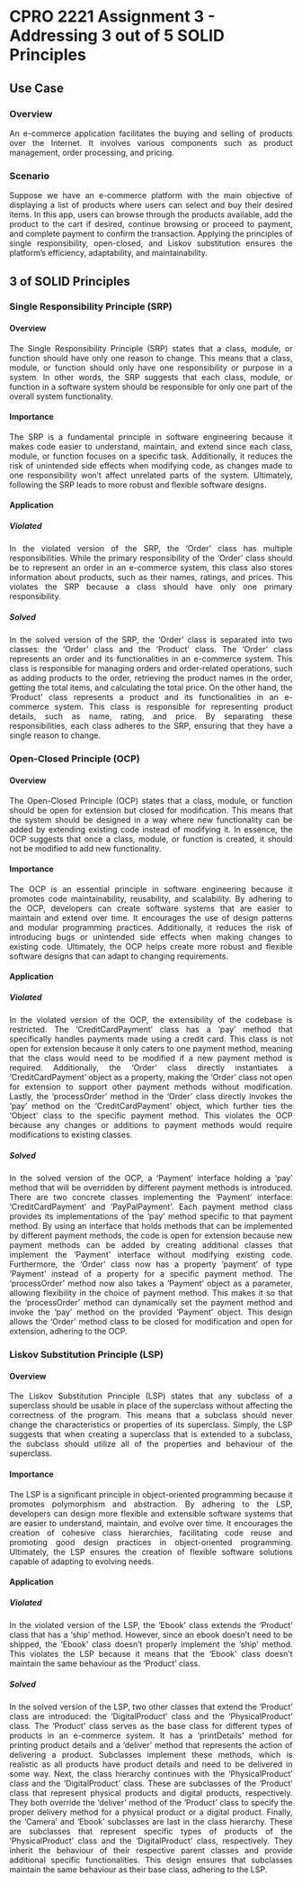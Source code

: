# CPRO 2221 Assignment 3 - Addressing 3 out of 5 SOLID Principles
## Use Case
  ### Overview
  <p align="justify">
  An e-commerce application facilitates the buying and selling of products over the Internet. It
  involves various components such as product management, order processing, and pricing.
  </p>
  
  ### Scenario
  <p align="justify">
  Suppose we have an e-commerce platform with the main objective of displaying a list of
  products where users can select and buy their desired items. In this app, users can browse
  through the products available, add the product to the cart if desired, continue browsing or
  proceed to payment, and complete payment to confirm the transaction. Applying the principles
  of single responsibility, open-closed, and Liskov substitution ensures the platform’s efficiency,
  adaptability, and maintainability.
  </p>


## 3 of SOLID Principles
### Single Responsibility Principle (SRP)
  #### Overview
  <p align="justify">
  The Single Responsibility Principle (SRP) states that a class, module, or function should have
  only one reason to change. This means that a class, module, or function should only have one
  responsibility or purpose in a system. In other words, the SRP suggests that each class, module,
  or function in a software system should be responsible for only one part of the overall system
  functionality.
  </p>
  
  #### Importance
  <p align="justify">
  The SRP is a fundamental principle in software engineering because it makes code easier to
  understand, maintain, and extend since each class, module, or function focuses on a specific
  task. Additionally, it reduces the risk of unintended side effects when modifying code, as
  changes made to one responsibility won’t affect unrelated parts of the system. Ultimately,
  following the SRP leads to more robust and flexible software designs.
  </p>
  
  #### Application
  ##### Violated
  <p align="justify">
  In the violated version of the SRP, the ‘Order’ class has multiple responsibilities. While the
  primary responsibility of the ‘Order’ class should be to represent an order in an e-commerce
  system, this class also stores information about products, such as their names, ratings, and
  prices. This violates the SRP because a class should have only one primary responsibility.
  </p> 
  
  ##### Solved
  <p align="justify">
  In the solved version of the SRP, the ‘Order’ class is separated into two classes: the ‘Order’ class
  and the ‘Product’ class. The ‘Order’ class represents an order and its functionalities in an
  e-commerce system. This class is responsible for managing orders and order-related operations,
  such as adding products to the order, retrieving the product names in the order, getting the
  total items, and calculating the total price. On the other hand, the ‘Product’ class represents a
  product and its functionalities in an e-commerce system. This class is responsible for
  representing product details, such as name, rating, and price. By separating these
  responsibilities, each class adheres to the SRP, ensuring that they have a single reason to
  change.
  </p>

### Open-Closed Principle (OCP)
  #### Overview
  <p align="justify">
  The Open-Closed Principle (OCP) states that a class, module, or function should be open for
  extension but closed for modification. This means that the system should be designed in a way
  where new functionality can be added by extending existing code instead of modifying it. In
  essence, the OCP suggests that once a class, module, or function is created, it should not be
  modified to add new functionality.
  </p>
  
  #### Importance
  <p align="justify">
  The OCP is an essential principle in software engineering because it promotes code
  maintainability, reusability, and scalability. By adhering to the OCP, developers can create
  software systems that are easier to maintain and extend over time. It encourages the use of
  design patterns and modular programming practices. Additionally, it reduces the risk of
  introducing bugs or unintended side effects when making changes to existing code. Ultimately,
  the OCP helps create more robust and flexible software designs that can adapt to changing
  requirements.
  </p>
  
  #### Application
  ##### Violated
  <p align="justify">
  In the violated version of the OCP, the extensibility of the codebase is restricted. The
  ‘CreditCardPayment’ class has a ‘pay’ method that specifically handles payments made using a
  credit card. This class is not open for extension because it only caters to one payment method,
  meaning that the class would need to be modified if a new payment method is required.
  Additionally, the ‘Order’ class directly instantiates a ‘CreditCardPayment’ object as a property,
  making the ‘Order’ class not open for extension to support other payment methods without
  modification. Lastly, the ‘processOrder’ method in the ‘Order’ class directly invokes the ‘pay’
  method on the ‘CreditCardPayment’ object, which further ties the ‘Object’ class to the specific
  payment method. This violates the OCP because any changes or additions to payment methods
  would require modifications to existing classes.
  </p>
  
  ##### Solved
  <p align="justify">
  In the solved version of the OCP, a ‘Payment’ interface holding a ‘pay’ method that will be
  overridden by different payment methods is introduced. There are two concrete classes
  implementing the ‘Payment’ interface: ‘CreditCardPayment’ and ‘PayPalPayment’. Each
  payment method class provides its implementations of the ‘pay’ method specific to that
  payment method. By using an interface that holds methods that can be implemented by
  different payment methods, the code is open for extension because new payment methods can
  be added by creating additional classes that implement the ‘Payment’ interface without
  modifying existing code. Furthermore, the ‘Order’ class now has a property ‘payment’ of type
  ‘Payment’ instead of a property for a specific payment method. The ‘processOrder’ method
  now also takes a ‘Payment’ object as a parameter, allowing flexibility in the choice of payment
  method. This makes it so that the ‘processOrder’ method can dynamically set the payment
  method and invoke the ‘pay’ method on the provided ‘Payment’ object. This design allows the
  ‘Order’ method class to be closed for modification and open for extension, adhering to the OCP.
  </p>

### Liskov Substitution Principle (LSP)
  #### Overview
  <p align="justify">
  The Liskov Substitution Principle (LSP) states that any subclass of a superclass should be usable
  in place of the superclass without affecting the correctness of the program. This means that a
  subclass should never change the characteristics or properties of its superclass. Simply, the LSP
  suggests that when creating a superclass that is extended to a subclass, the subclass should
  utilize all of the properties and behaviour of the superclass.
  </p>
  
  #### Importance
  <p align="justify">
  The LSP is a significant principle in object-oriented programming because it promotes
  polymorphism and abstraction. By adhering to the LSP, developers can design more flexible and
  extensible software systems that are easier to understand, maintain, and evolve over time. It
  encourages the creation of cohesive class hierarchies, facilitating code reuse and promoting
  good design practices in object-oriented programming. Ultimately, the LSP ensures the creation
  of flexible software solutions capable of adapting to evolving needs.
  </p>
  
  #### Application
  ##### Violated
  <p align="justify">
  In the violated version of the LSP, the ‘Ebook’ class extends the ‘Product’ class that has a ‘ship’
  method. However, since an ebook doesn’t need to be shipped, the ‘Ebook’ class doesn’t
  properly implement the ‘ship’ method. This violates the LSP because it means that the ‘Ebook’
  class doesn’t maintain the same behaviour as the ‘Product’ class.
  </p>
  
  ##### Solved
  <p align="justify">
  In the solved version of the LSP, two other classes that extend the ‘Product’ class are
  introduced: the ‘DigitalProduct’ class and the ‘PhysicalProduct’ class. The ‘Product’ class serves
  as the base class for different types of products in an e-commerce system. It has a ‘printDetails’
  method for printing product details and a ‘deliver’ method that represents the action of
  delivering a product. Subclasses implement these methods, which is realistic as all products
  have product details and need to be delivered in some way. Next, the class hierarchy continues
  with the ‘PhysicalProduct’ class and the ‘DigitalProduct’ class. These are subclasses of the
  ‘Product’ class that represent physical products and digital products, respectively. They both
  override the ‘deliver’ method of the ‘Product’ class to specify the proper delivery method for a
  physical product or a digital product. Finally, the ‘Camera’ and ‘Ebook’ subclasses are last in the
  class hierarchy. These are subclasses that represent specific types of products of the
  ‘PhysicalProduct’ class and the ‘DigitalProduct’ class, respectively. They inherit the behaviour of
  their respective parent classes and provide additional specific functionalities. This design
  ensures that subclasses maintain the same behaviour as their base class, adhering to the LSP.
  </p>
